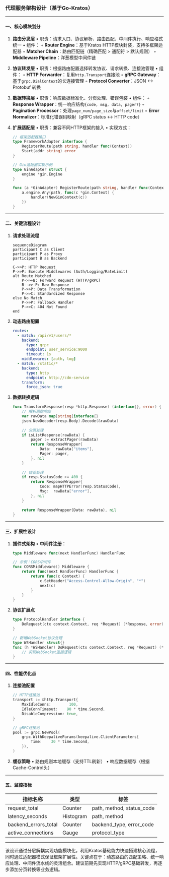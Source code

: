 ### 代理服务架构设计（基于Go-Kratos）

---

#### 一、核心模块划分

1. **路由分发层**
   • 职责：请求入口、协议解析、路由匹配、中间件执行、响应格式统一
   • 组件：
   ◦ **Router Engine**：基于Kratos HTTP模块封装，支持多框架适配器
   ◦ **Matcher Chain**：路由匹配链（精确匹配 > 通配符 > 默认规则）
   ◦ **Middleware Pipeline**：洋葱模型中间件链

2. **协议转发层**
   • 职责：根据路由配置选择转发协议、请求转换、连接池管理
   • 组件：
   ◦ **HTTP Forwarder**：复用`http.Transport`连接池
   ◦ **gRPC Gateway**：基于`grpc.DialContext`的长连接管理
   ◦ **Protocol Converter**：JSON <-> Protobuf 转换

3. **数据转换层**
   • 职责：响应数据标准化、分页处理、错误包装
   • 组件：
   ◦ **Response Wrapper**：统一响应结构`{code, msg, data, pager?}`
   ◦ **Pagination Processor**：处理`page_num/page_size`与`offset/limit`
   ◦ **Error Normalizer**：标准化错误码映射（gRPC status <-> HTTP code）

4. **扩展适配层**
   • 职责：兼容不同HTTP框架的接入
   • 实现方式：
     ```go
     // 框架适配器接口
     type FrameworkAdapter interface {
         RegisterRoute(path string, handler func(Context))
         Start(addr string) error
     }
     
     // Gin适配器实现示例
     type GinAdapter struct {
         engine *gin.Engine
     }
     
     func (a *GinAdapter) RegisterRoute(path string, handler func(Context)) {
         a.engine.Any(path, func(c *gin.Context) {
             handler(NewGinContext(c))
         })
     }
     ```

---

#### 二、关键流程设计

1. **请求处理流程**
   ```mermaid
   sequenceDiagram
   participant C as Client
   participant P as Proxy
   participant B as Backend
   
   C->>P: HTTP Request
   P->>P: Execute Middlewares (Auth/Logging/RateLimit)
   alt Route Matched
       P->>+B: Forward Request (HTTP/gRPC)
       B-->>-P: Raw Response
       P->>P: Data Transformation
       P->>C: Standardized Response
   else No Match
       P->>P: Fallback Handler
       P->>C: 404 Not Found
   end
   ```

2. **动态路由配置**
   ```yaml
   routes:
     - match: /api/v1/users/*
       backend:
         type: grpc
         endpoint: user_service:9000
         timeout: 1s
       middlewares: [auth, log]
     - match: /static/*
       backend:
         type: http
         endpoint: http://cdn-service
       transform:
         force_json: true
   ```

3. **数据转换逻辑**
   ```go
   func TransformResponse(resp *http.Response) (interface{}, error) {
       // 解析原始响应
       var rawData map[string]interface{}
       json.NewDecoder(resp.Body).Decode(&rawData)
       
       // 分页处理
       if isListResponse(rawData) {
           pager := extractPager(rawData)
           return ResponseWrapper{
               Data:  rawData["items"],
               Pager: pager,
           }, nil
       }
       
       // 错误处理
       if resp.StatusCode >= 400 {
           return ResponseWrapper{
               Code: mapHTTPError(resp.StatusCode),
               Msg:  rawData["error"],
           }, nil
       }
       
       return ResponseWrapper{Data: rawData}, nil
   }
   ```

---

#### 三、扩展性设计

1. **插件式架构**
   • **中间件注册**：
     ```go
     type Middleware func(next HandlerFunc) HandlerFunc
     
     // 示例：CORS中间件
     func CORSMiddleware() Middleware {
         return func(next HandlerFunc) HandlerFunc {
             return func(c Context) {
                 c.SetHeader("Access-Control-Allow-Origin", "*")
                 next(c)
             }
         }
     }
     ```

2. **协议扩展点**
   ```go
   type ProtocolHandler interface {
       DoRequest(ctx context.Context, req *Request) (*Response, error)
   }
   
   // 新增WebSocket协议处理
   type WSHandler struct{} 
   func (h *WSHandler) DoRequest(ctx context.Context, req *Request) (*Response, error) {
       // 实现WebSocket连接逻辑
   }
   ```

---

#### 四、性能优化点

1. **连接池配置**
   ```go
   // HTTP连接池
   transport := &http.Transport{
       MaxIdleConns:        100,
       IdleConnTimeout:    90 * time.Second,
       DisableCompression: true,
   }
   
   // gRPC连接池
   pool := grpc.NewPool(
       grpc.WithKeepaliveParams(keepalive.ClientParameters{
           Time:    30 * time.Second,
       }),
   )
   ```

2. **缓存策略**
   • 路由规则本地缓存（支持TTL刷新）
   • 响应数据缓存（根据Cache-Control头）

---

#### 五、监控指标

| 指标名称             | 类型      | 标签                      |
| -------------------- | --------- | ------------------------- |
| request_total        | Counter   | path, method, status_code |
| latency_seconds      | Histogram | path, method              |
| backend_errors_total | Counter   | backend_type, error_code  |
| active_connections   | Gauge     | protocol_type             |

---

该设计通过分层解耦实现功能模块化，利用Kratos基础能力快速搭建核心流程，同时通过适配器模式保证框架扩展性。关键点在于：动态路由的匹配策略、统一响应处理、中间件流水线的灵活组合。建议前期先实现HTTP/gRPC基础转发，再逐步添加分页转换等业务逻辑。